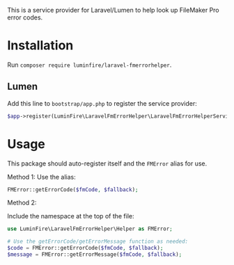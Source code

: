 This is a service provider for Laravel/Lumen to help look up FileMaker Pro error codes.

# Installation

Run `composer require luminfire/laravel-fmerrorhelper`.

## Lumen

Add this line to `bootstrap/app.php` to register the service provider:

```php
$app->register(LuminFire\LaravelFmErrorHelper\LaravelFmErrorHelperServiceProvider::class);
```

# Usage

This package should auto-register itself and the `FMError` alias for use.

Method 1: Use the alias:

```php
FMError::getErrorCode($fmCode, $fallback);
```

Method 2:

Include the namespace at the top of the file:

```php
use LuminFire\LaravelFmErrorHelper\Helper as FMError;

# Use the getErrorCode/getErrorMessage function as needed:
$code = FMError::getErrorCode($fmCode, $fallback);
$message = FMError::getErrorMessage($fmCode, $fallback);
```
